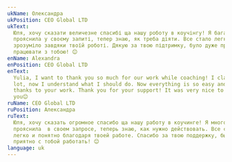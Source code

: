 ```yaml
---
ukName: Олександра
ukPosition: CEO Global LTD
ukText:
  Юля, хочу сказати величезне спасибі ща нашу роботу в коучінгу! Я багато
  прояснила у своєму запиті, тепер знаю, як треба діяти. Все стало легко та
  зрозуміло завдяки твоїй роботі. Дякую за твою підтримку, було дуже приємно
  працювати з тобою! 😊
enName: Alexandra
enPosition: CEO Global LTD
enText:
  Yulia, I want to thank you so much for our work while coaching! I clarified a
  lot, now I understand what I should do. Now everything is so easy and clear
  thanks to your work. Thank you for your support! It was very nice to work with
  you😊
ruName: CEO Global LTD
ruPosition: Александра
ruText:
  Юля, хочу сказать огромное спасибо ща нашу работу в коучинге! Я многое
  прояснила  в своем запросе, теперь знаю, как нужно действовать. Все стало
  легко и понятно благодаря твоей работе. Спасибо за твою поддержку, было очень
  приятно с тобой работать! 😊
language: uk
---
```

